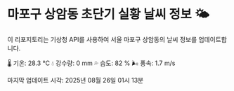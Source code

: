 
# 마포구 상암동 초단기 실황 날씨 정보 🌤️

이 리포지토리는 기상청 API를 사용하여 서울 마포구 상암동의 날씨 정보를 업데이트합니다. 

🌡️ 기온: 28.3 ℃
💧 강수량: 0 mm
💦 습도: 82 %
🌬️ 풍속: 1.7 m/s

마지막 업데이트 시각: 2025년 08월 26일 01시 13분    
